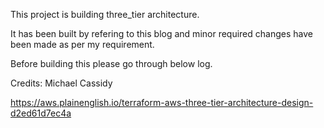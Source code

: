 This project is building three_tier architecture.

It has been built by refering to this blog and minor required changes have been made as per my requirement.

Before building this please go through below log.

Credits: Michael Cassidy

https://aws.plainenglish.io/terraform-aws-three-tier-architecture-design-d2ed61d7ec4a